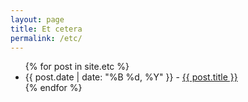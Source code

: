 ```yaml
---
layout: page
title: Et cetera
permalink: /etc/
---
```


<ul>
  {% for post in site.etc %}
    <li>
       {{ post.date | date: "%B %d, %Y" }} - <a href="{{ post.url }}">{{ post.title }}</a>
    </li>
  {% endfor %}
</ul>
